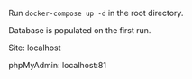 Run `docker-compose up -d` in the root directory.

Database is populated on the first run.

Site: localhost

phpMyAdmin: localhost:81
